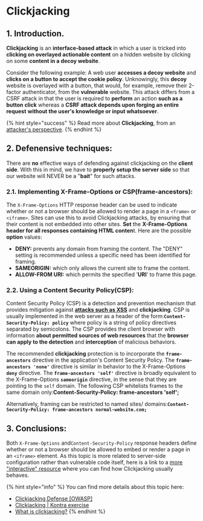 # Clickjacking

## 1. Introduction.

   **Clickjacking** is an **interface-based attack** in which a user is tricked into **clicking on overlayed actionable content** on a hidden website by clicking on some **content in a decoy website**.

Consider the following example: A web user **accesses a decoy website** and **clicks on a button to accept the cookie policy**. Unknowingly, this **decoy** website is overlayed with a button, that would, for example, remove their 2-factor authenticator, from the **vulnerable** website. This attack differs from a CSRF attack in that the user is required to **perform** an action **such as a button click** whereas a **CSRF attack depends upon forging an entire request** **without the user's knowledge or input whatsoever**.

{% hint style="success" %}
Read more about **Clickjacking**, from an [attacker's perspective](https://portswigger.net/web-security/clickjacking).
{% endhint %}

## 2. Defenensive techniques:

There are **no** effective ways of defending against clickjacking on the **client side**. With this in mind, we have to **properly setup the server side** so that our website will NEVER be a "**bait**" for such attacks.

### 2.1. Implementing X-Frame-Options or CSP\(frame-ancestors\):

The `X-Frame-Options` HTTP response header can be used to indicate whether or not a browser should be allowed to render a page in a `<frame>` or `<iframe>`. Sites can use this to avoid Clickjacking attacks, by ensuring that their content is not embedded into other sites. **Set** the **X-Frame-Options header for all responses containing HTML conten**t. Here are the possible **option** values:

* **DENY:**  prevents any domain from framing the content. The "DENY" setting is recommended unless a specific need has been identified for framing.
* **SAMEORIGIN:** which only allows the current site to frame the content.
* **ALLOW-FROM URI:** which permits the specified '**URI**' to frame this page.

### 2.2. Using a Content Security Policy\(CSP\):

 Content Security Policy \(CSP\) is a detection and prevention mechanism that provides mitigation against [**attacks such as XSS**](https://vladtoie.gitbook.io/secure-coding/client-side/xss#2-1-2-implementing-a-content-security-policy-csp) and **clickjacking**. CSP is usually implemented in the web server as a header of the form:**`Content-Security-Policy: policy`** where policy is a string of policy directives separated by semicolons. The CSP provides the client browser with information **about permitted sources of web resources** that the **browser can apply to the detection** and **interception** of malicious behaviors.

 The recommended **clickjacking** protection is to incorporate the **`frame-ancestors`** directive in the application's Content Security Policy. The **`frame-ancestors 'none'`** directive is similar in behavior to the X-Frame-Options **`deny`** directive. The **`frame-ancestors 'self'`** directive is broadly equivalent to the X-Frame-Options **`sameorigin`** directive, in the sense that they are pointing to the `self` domain. The following CSP whitelists frames to the same domain only:**Content-Security-Policy: frame-ancestors 'self';**

 Alternatively, framing can be restricted to named sites/ domains:**`Content-Security-Policy: frame-ancestors normal-website.com;`**

## 3. Conclusions:

Both `X-Frame-Options` and`Content-Security-Policy` response headers define whether or not a browser should be allowed to embed or render a page in an `<iframe>` element. As this topic is more related to server-side configuration rather than vulnerable code itself, here is a link to a [more "interactive" resource](https://application.security/free-application-security-training/owasp-top-10-clickjacking) where you can find how Clickjacking usually behaves. 

{% hint style="info" %}
You can find more details about this topic here:

* [Clickjacking Defense \[OWASP\]](https://cheatsheetseries.owasp.org/cheatsheets/Clickjacking_Defense_Cheat_Sheet.html#defending-with-content-security-policy-csp-frame-ancestors-directive)
* [Clickjacking  \| Kontra exercise](https://application.security/free-application-security-training/owasp-top-10-clickjacking)
* [What is clickjacking?](https://portswigger.net/web-security/clickjacking)
{% endhint %}



